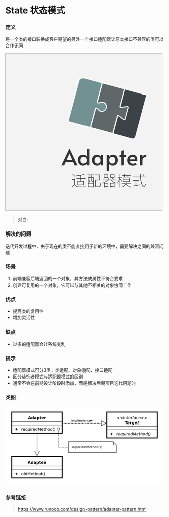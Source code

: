 State 状态模式
====

### 定义 

将一个类的接口装换成客户期望的另外一个接口适配器让原本接口不兼容的类可以合作无间
   
![cover](./ch9_cover.jpg)

> 对白: 

### 解决的问题

迭代开发过程中，由于现在的类不能直接用于新的环境中，需要解决之间的兼容问题

### 场景

1. 前端兼容后端返回的一个对象，其方法或属性不符合要求
2. 创建可复用的一个对象，它可以与其他不相关的对象协同工作

### 优点

* 提高类的复用性
* 增加灵活性

### 缺点

* 过多的适配器会让系统变乱

### 提示

* 适配器模式可分3类：类适配、对象适配、接口适配
* 区分装饰者模式与适配器模式的区别
* 通常不会在前期设计阶段时添加，而是解决后期项目迭代问题时

### 类图

![uml](./uml.jpg)

### 参考链接

> https://www.runoob.com/design-pattern/adapter-pattern.html    
>







    


 

